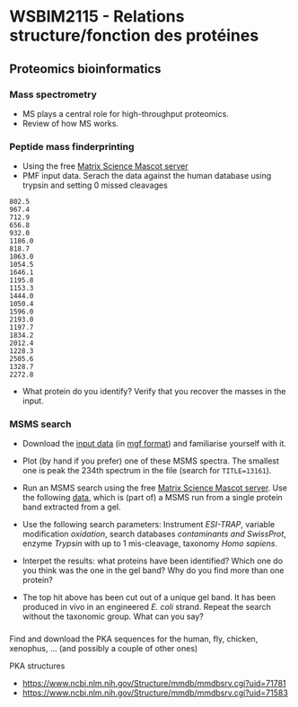 # WSBIM2115 - Relations structure/fonction des protéines

## Proteomics bioinformatics

### Mass spectrometry
- MS plays a central role for high-throughput proteomics.
- Review of how MS works.


### Peptide mass finderprinting

- Using the free [Matrix Science Mascot server](http://www.matrixscience.com/search_form_select.html)
- PMF input data. Serach the data against the human database using
  trypsin and setting 0 missed cleavages

```
802.5
967.4
712.9
656.8
932.0
1186.0
818.7
1063.0
1054.5
1646.1
1195.8
1153.3
1444.0
1050.4
1596.0
2193.0
1197.7
1834.2
2012.4
1228.3
2505.6
1328.7
2272.8
```

- What protein do you identify? Verify that you recover the masses in
  the input.

### MSMS search

- Download the [input data](./test.mgf) (in [mgf
  format](http://www.matrixscience.com/help/data_file_help.html)) and
  familiarise yourself with it.
- Plot (by hand if you prefer) one of these MSMS spectra. The smallest
  one is peak the 234th spectrum in the file (search for
  `TITLE=13161`).
- Run an MSMS search using the free [Matrix Science Mascot
  server](http://www.matrixscience.com/search_form_select.html). Use
  the following [data](./test.mgf), which is (part of) a MSMS run from
  a single protein band extracted from a gel.
- Use the following search parameters: Instrument *ESI-TRAP*, variable
  modification *oxidation*, search databases *contaminants and
  SwissProt*, enzyme *Trypsin* with up to 1 mis-cleavage, taxonomy
  *Homo sapiens*.
- Interpet the results: what proteins have been identified? Which one
  do you think was the one in the gel band? Why do you find more than
  one protein?

- The top hit above has been cut out of a unique gel band. It has been
  produced in vivo in an engineered *E. coli* strand. Repeat the
  search without the taxonomic group. What can you say?

###

Find and download the PKA sequences for the human, fly, chicken,
xenophus, ... (and possibly a couple of other ones)



PKA structures
- https://www.ncbi.nlm.nih.gov/Structure/mmdb/mmdbsrv.cgi?uid=71781
- https://www.ncbi.nlm.nih.gov/Structure/mmdb/mmdbsrv.cgi?uid=71583